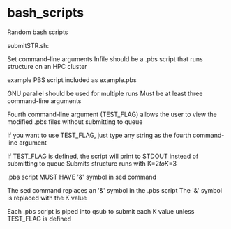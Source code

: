 # bash_scripts
Random bash scripts

submitSTR.sh: 

Set command-line arguments
Infile should be a .pbs script that runs structure on an HPC cluster

example PBS script included as example.pbs


GNU parallel should be used for multiple runs
Must be at least three command-line arguments

Fourth command-line argument (TEST_FLAG) allows the user to view the modified .pbs files without submitting to queue

If you want to use TEST_FLAG, just type any string as the fourth command-line argument

If TEST_FLAG is defined, the script will print to STDOUT instead of submitting to queue
Submits structure runs with K=$2 to K=$3

.pbs script MUST HAVE '&' symbol in sed command

The sed command replaces an '&' symbol in the .pbs script
The '&' symbol is replaced with the K value

Each .pbs script is piped into qsub to submit each K value unless TEST_FLAG is defined
